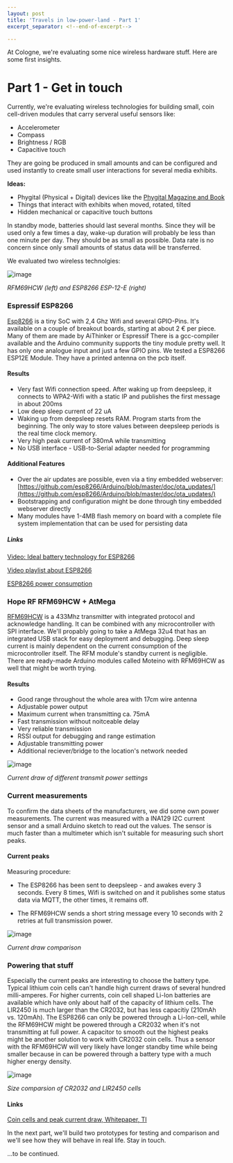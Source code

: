 ```yaml
---
layout: post
title: 'Travels in low-power-land - Part 1'
excerpt_separator: <!--end-of-excerpt-->

---
```

At Cologne, we're evaluating some nice wireless hardware stuff. Here are some first insights.
<!--end-of-excerpt-->

# Part 1 - Get in touch
Currently, we're evaluating wireless technologies for building small, coin cell-driven modules that carry serveral useful sensors like:

* Accelerometer
* Compass
* Brightness / RGB
* Capacitive touch

They are going be produced in small amounts and can be configured and used instantly to create small user interactions for several media exhibits.

**Ideas:**

* Phygital (Physical + Digital) devices like the [Phygital Magazine and Book](http://artcom.github.io/Phygital/)
* Things that interact with exhibits when moved, rotated, tilted
* Hidden mechanical or capacitive touch buttons

In standby mode, batteries should last several months. Since they will be used only a few times a day, wake-up duration will probably be less than one minute per day.
They should be as small as possible. Data rate is no concern since only small amounts of status data will be transferred.

We evaluated two wireless technolgies:

![image](/images/2016-7-12-low-power-land/esp_rfm_size.jpg)

*RFM69HCW (left) and ESP8266 ESP-12-E (right)*

### Espressif ESP8266

[Esp8266](http://www.espressif.com/sites/default/files/9b-esp8266-low_power_solutions_en_0.pdf) is a tiny SoC with 2,4 Ghz Wifi and several GPIO-Pins. It's available on a couple of breakout boards, starting at about 2 € per piece. Many of them are made by AiThinker or Espressif There is a gcc-compiler available and the Arduino community supports the tiny module pretty well. It has only one analogue input and just a few GPIO pins. We tested a ESP8266 ESP12E Module. They have a printed antenna on the pcb itself.

#### Results 
* Very fast Wifi connection speed. After waking up from deepsleep, it connects to WPA2-Wifi with a static IP and publishes the first message in about 200ms
* Low deep sleep current of 22 uA
* Waking up from deepsleep resets RAM. Program starts from the beginning. The only way to store values between deepsleep periods is the real time clock memory.
* Very high peak current of 380mA while transmitting
* No USB interface - USB-to-Serial adapter needed for programming
 
#### Additional Features

* Over the air updates are possible, even via a tiny embedded webserver: [https://github.com/esp8266/Arduino/blob/master/doc/ota_updates/](https://github.com/esp8266/Arduino/blob/master/doc/ota_updates/)
* Bootstrapping and configuration might be done through tiny embedded webserver directly 
* Many modules have 1-4MB flash memory on board with a complete file system implementation that can be used for persisting data

##### Links
[Video: Ideal battery technology for ESP8266](https://youtu.be/heD1zw3bMhw?list=PL3XBzmAj53Rlu3Byy_GkqG6b-nwEpWku0)

[Video playlist about ESP8266](https://www.youtube.com/playlist?list=PL3XBzmAj53Rlu3Byy_GkqG6b-nwEpWku0)

[ESP8266 power consumption](http://bbs.espressif.com/viewtopic.php?f=6&t=133)


### Hope RF RFM69HCW + AtMega 

[RFM69HCW](http://www.hoperf.com/upload/rf/RFM69CW-V1.1.pdf) is a 433Mhz transmitter with integrated protocol and acknowledge handling. It can be combined with any microcontroller with SPI interface. We'll propably going to take a AtMega 32u4 that has an integrated USB stack for easy deployment and debugging.
Deep sleep current is mainly dependent on the current consumption of the microcontroller itself. The RFM module's standby current is negligible.
There are ready-made Arduino modules called Moteino with RFM69HCW as well that might be worth trying.

#### Results
* Good range throughout the whole area with 17cm wire antenna
* Adjustable power output
* Maximum current when transmitting ca. 75mA
* Fast transmission without noitceable delay
* Very reliable transmission 
* RSSI output for debugging and range estimation
* Adjustable transmitting power
* Additional reciever/bridge to the location's network needed

![image](/images/2016-7-12-low-power-land/rfm69_power_levels.jpg)

*Current draw of different transmit power settings*

### Current measurements

To confirm the data sheets of the manufacturers, we did some own power measurements.
The current was measured with a INA129 I2C current sensor and a small Arduino sketch to read out the values. The sensor is much faster than a multimeter which isn't suitable for measuring such short peaks.
 
#### Current peaks

Measuring procedure:

* The ESP8266 has been sent to deepsleep - and awakes every 3 seconds. Every 8 times, Wifi is switched on and it publishes some status data via MQTT, the other times, it remains off. 

* The RFM69HCW sends a short string message every 10 seconds with 2 retries at full transmission power. 

![image](/images/2016-7-12-low-power-land/esp_vs_rfm.jpg)

*Current draw comparison*

### Powering that stuff

Especially the current peaks are interesting to choose the battery type. Typical lithium coin cells can't handle high current draws of several hundred milli-amperes. For higher currents, coin cell shaped Li-Ion batteries are available which have only about half of the capacity of lithium cells. The LIR2450 is much larger than the CR2032, but has less capacitiy (210mAh vs. 120mAh). The ESP8266 can only be powered through a Li-Ion-cell, while the RFM69HCW might be powered through a CR2032 when it's not transmitting at full power. A capacitor to smooth out the highest peaks might be another solution to work with CR2032 coin cells.
Thus a sensor with the RFM69HCW will very likely have longer standby time while being smaller because in can be powered through a battery type with a much higher energy density.

![image](/images/2016-7-12-low-power-land/coincells.jpg)

*Size comparsion of CR2032 and LIR2450 cells*

#### Links
[Coin cells and peak current draw, Whitepaper, TI](http://www.ti.com/lit/wp/swra349/swra349.pdf)


In the next part, we'll build two prototypes for testing and comparison and we'll see how they will behave in real life. Stay in touch.

...to be continued.
